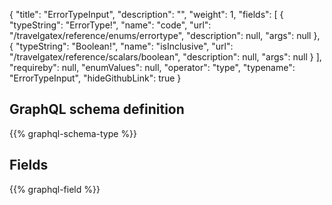 {
  "title": "ErrorTypeInput",
  "description": "",
  "weight": 1,
  "fields": [
    {
      "typeString": "ErrorType!",
      "name": "code",
      "url": "/travelgatex/reference/enums/errortype",
      "description": null,
      "args": null
    },
    {
      "typeString": "Boolean!",
      "name": "isInclusive",
      "url": "/travelgatex/reference/scalars/boolean",
      "description": null,
      "args": null
    }
  ],
  "requireby": null,
  "enumValues": null,
  "operator": "type",
  "typename": "ErrorTypeInput",
  "hideGithubLink": true
}
## GraphQL schema definition

{{% graphql-schema-type %}}

## Fields

{{% graphql-field %}}
